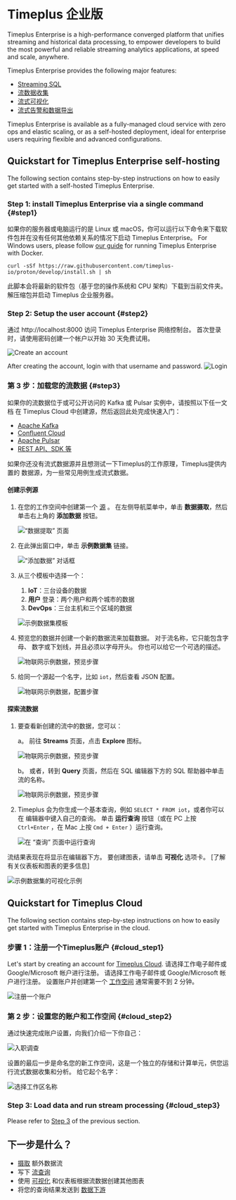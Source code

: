 # Timeplus 企业版

Timeplus Enterprise is a high-performance converged platform that unifies streaming and historical data processing, to empower developers to build the most powerful and reliable streaming analytics applications, at speed and scale, anywhere.

Timeplus Enterprise provides the following major features:

* [Streaming SQL](query-syntax)
* [流数据收集](ingestion)
* [流式可视化](viz)
* [流式告警和数据导出](destination)

Timeplus Enterprise is available as a fully-managed cloud service with zero ops and elastic scaling, or as a self-hosted deployment, ideal for enterprise users requiring flexible and advanced configurations.

## Quickstart for Timeplus Enterprise self-hosting

The following section contains step-by-step instructions on how to easily get started with a self-hosted Timeplus Enterprise.

### Step 1: install Timeplus Enterprise via a single command {#step1}

如果你的服务器或电脑运行的是 Linux 或 macOS，你可以运行以下命令来下载软件包并在没有任何其他依赖关系的情况下启动 Timeplus Enterprise。 For Windows users, please follow [our guide](singlenode_install#docker) for running Timeplus Enterprise with Docker.

```shell
curl -sSf https://raw.githubusercontent.com/timeplus-io/proton/develop/install.sh | sh
```

此脚本会将最新的软件包（基于您的操作系统和 CPU 架构）下载到当前文件夹。 解压缩包并启动 Timeplus 企业服务器。

### Step 2: Setup the user account {#step2}
通过 http://localhost:8000 访问 Timeplus Enterprise 网络控制台。 首次登录时，请使用密码创建一个帐户以开始 30 天免费试用。

![Create an account](/img/onprem-account.png)

After creating the account, login with that username and password. ![Login](/img/onprem-login.png)

### 第 3 步：加载您的流数据 {#step3}

如果你的流数据位于或可公开访问的 Kafka 或 Pulsar 实例中，请按照以下任一文档 在 Timeplus Cloud 中创建源，然后返回此处完成快速入门：

- [Apache Kafka](kafka-source)
- [Confluent Cloud](confluent-cloud-source)
- [Apache Pulsar](pulsar-source)
- [REST API、SDK 等](ingestion)

如果你还没有流式数据源并且想测试一下Timeplus的工作原理，Timeplus提供内置的 数据源，为一些常见用例生成流式数据。

#### 创建示例源

1. 在您的工作空间中创建第一个 [源](glossary#source) 。 在左侧导航菜单中，单击 **数据摄取**，然后单击右上角的 **添加数据** 按钮。

   ![“数据提取” 页面](/img/sample-source-button-1.png)

2. 在此弹出窗口中，单击 **示例数据集** 链接。

   ![“添加数据” 对话框](/img/sample-source-dialog-2.png)

3. 从三个模板中选择一个：

   1. **IoT**：三台设备的数据
   2. **用户** 登录：两个用户和两个城市的数据
   3. **DevOps**：三台主机和三个区域的数据

   ![示例数据集模板](/img/sample-source-template-3.png)

4. 预览您的数据并创建一个新的数据流来加载数据。 对于流名称，它只能包含字母、 数字或下划线，并且必须以字母开头。 你也可以给它一个可选的描述。

   ![物联网示例数据，预览步骤](/img/sample-source-preview-4.png)

5. 给同一个源起一个名字，比如 `iot`，然后查看 JSON 配置。

   ![物联网示例数据，配置步骤](/img/sample-source-configuration-5.png)

#### 探索流数据

1. 要查看新创建的流中的数据，您可以：

   a。 前往 **Streams** 页面，点击 **Explore** 图标。

   ![物联网示例数据，预览步骤](/img/streams-list.png)

   b。 或者，转到 **Query** 页面，然后在 SQL 编辑器下方的 SQL 帮助器中单击流的名称。

   ![物联网示例数据，预览步骤](/img/stream_name-in-list.png)

2. Timeplus 会为你生成一个基本查询，例如 `SELECT * FROM iot`，或者你可以在 编辑器中键入自己的查询。 单击 **运行查询** 按钮（或在 PC 上按 `Ctrl+Enter` ，在 Mac 上按 `Cmd + Enter` ）运行查询。

   ![在 “查询” 页面中运行查询](/img/run-query.png)

流结果表现在将显示在编辑器下方。 要创建图表，请单击 **可视化** 选项卡。 [了解有关仪表板和图表的更多信息]

![示例数据集的可视化示例](/img/viz-sample-iot.png)

## Quickstart for Timeplus Cloud

The following section contains step-by-step instructions on how to easily get started with Timeplus Enterprise in the cloud.

### 步骤 1：注册一个Timeplus账户 {#cloud_step1}

Let's start by creating an account for [Timeplus Cloud](https://us-west-2.timeplus.cloud/). 请选择工作电子邮件或 Google/Microsoft 帐户进行注册。 请选择工作电子邮件或 Google/Microsoft 帐户进行注册。 设置账户并创建第一个 [工作空间](glossary#workspace) 通常需要不到 2 分钟。

![注册一个账户](/img/sign-up-page.png)

### 第 2 步：设置您的账户和工作空间 {#cloud_step2}

通过快速完成账户设置，向我们介绍一下你自己：

![入职调查](/img/onboarding-survey.png)

设置的最后一步是命名您的新工作空间，这是一个独立的存储和计算单元，供您运行流式数据收集和分析。 给它起个名字：

![选择工作区名称](/img/workspace-name-setup.png)

### Step 3: Load data and run stream processing {#cloud_step3}

Please refer to [Step 3](#step3) of the previous section.

## 下一步是什么？

- [摄取](ingestion) 额外数据流
- 写下 [流查询](query-syntax)
- 使用 [可视化](viz) 和仪表板根据流数据创建其他图表
- 将您的查询结果发送到 [数据下游](destination)
